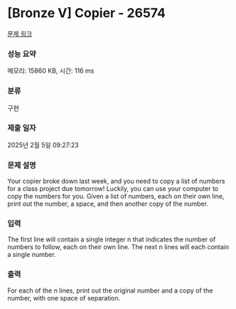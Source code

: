 # [Bronze V] Copier - 26574 

[문제 링크](https://www.acmicpc.net/problem/26574) 

### 성능 요약

메모리: 15860 KB, 시간: 116 ms

### 분류

구현

### 제출 일자

2025년 2월 5일 09:27:23

### 문제 설명

<p>Your copier broke down last week, and you need to copy a list of numbers for a class project due tomorrow! Luckily, you can use your computer to copy the numbers for you. Given a list of numbers, each on their own line, print out the number, a space, and then another copy of the number.</p>

### 입력 

 <p>The first line will contain a single integer n that indicates the number of numbers to follow, each on their own line. The next n lines will each contain a single number.</p>

### 출력 

 <p>For each of the n lines, print out the original number and a copy of the number, with one space of separation.</p>

